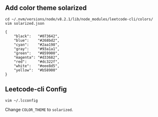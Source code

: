 ## Add color theme solarized

```
cd ~/.nvm/versions/node/v8.2.1/lib/node_modules/leetcode-cli/colors/
vim solarized.json
```

```
{
    "black":   "#073642",
    "blue":    "#268bd2",
    "cyan":    "#2aa198",
    "gray":    "#93a1a1",
    "green":   "#859900",
    "magenta": "#d33682",
    "red":     "#dc322f",
    "white":   "#eee8d5",
    "yellow":  "#b58900"
}
```

## Leetcode-cli Config

```
vim ~/.lcconfig
```

Change `COLOR_THEME` to `solarized`.